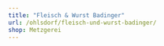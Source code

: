 ```yaml
---
title: "Fleisch & Wurst Badinger"
url: /ohlsdorf/fleisch-und-wurst-badinger/
shop: Metzgerei
---
```

